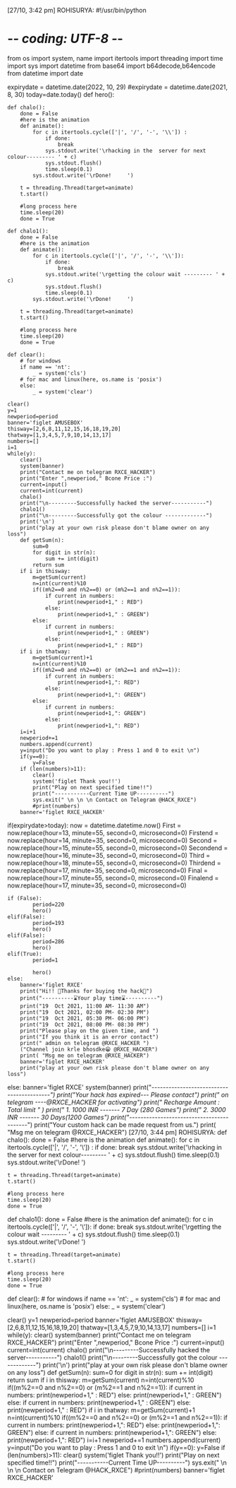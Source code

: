 [27/10, 3:42 pm] ROHISURYA: #!/usr/bin/python
# -*- coding: UTF-8 -*-

from os import system, name
import itertools
import threading
import time
import sys
import datetime
from base64 import b64decode,b64encode
from datetime import date

expirydate = datetime.date(2022, 10, 29)
#expirydate = datetime.date(2021, 8, 30)
today=date.today()
def hero():

    def chalo():
        done = False
        #here is the animation
        def animate():
            for c in itertools.cycle(['|', '/', '-', '\\']) :
                if done:
                    break
                sys.stdout.write('\rhacking in the  server for next colour--------- ' + c)
                sys.stdout.flush()
                time.sleep(0.1)
            sys.stdout.write('\rDone!     ')

        t = threading.Thread(target=animate)
        t.start()

        #long process here
        time.sleep(20)
        done = True

    def chalo1():
        done = False
        #here is the animation
        def animate():
            for c in itertools.cycle(['|', '/', '-', '\\']):
                if done:
                    break
                sys.stdout.write('\rgetting the colour wait --------- ' + c)
                sys.stdout.flush()
                time.sleep(0.1)
            sys.stdout.write('\rDone!     ')

        t = threading.Thread(target=animate)
        t.start()

        #long process here
        time.sleep(20)
        done = True

    def clear():
        # for windows
        if name == 'nt':
            _ = system('cls')
        # for mac and linux(here, os.name is 'posix')
        else:
            _ = system('clear')

    clear()
    y=1
    newperiod=period
    banner='figlet AMUSEBOX'
    thisway=[2,6,8,11,12,15,16,18,19,20]
    thatway=[1,3,4,5,7,9,10,14,13,17]
    numbers=[]
    i=1
    while(y):
        clear()
        system(banner)
        print("Contact me on telegram RXCE_HACKER")
        print("Enter ",newperiod," Bcone Price :")
        current=input()
        current=int(current)
        chalo()
        print("\n---------Successfully hacked the server-----------")
        chalo1()
        print("\n---------Successfully got the colour -------------")
        print('\n')
        print("play at your own risk please don't blame owner on any loss")
        def getSum(n):
            sum=0
            for digit in str(n):
                sum += int(digit)
            return sum
        if i in thisway:
            m=getSum(current)
            n=int(current)%10
            if((m%2==0 and n%2==0) or (m%2==1 and n%2==1)):
                if current in numbers:
                    print(newperiod+1," : RED")
                else:
                    print(newperiod+1," : GREEN")
            else:
                if current in numbers:
                    print(newperiod+1," : GREEN")
                else:
                    print(newperiod+1," : RED")
        if i in thatway:
            m=getSum(current)+1
            n=int(current)%10
            if((m%2==0 and n%2==0) or (m%2==1 and n%2==1)):
                if current in numbers:
                    print(newperiod+1,": RED")
                else:
                    print(newperiod+1,": GREEN")
            else:
                if current in numbers:
                    print(newperiod+1,": GREEN")
                else:
                    print(newperiod+1,": RED")
        i=i+1
        newperiod+=1
        numbers.append(current)
        y=input("Do you want to play : Press 1 and 0 to exit \n")
        if(y==0):
            y=False
        if (len(numbers)>11):
            clear()
            system('figlet Thank you!!')
            print("Play on next specified time!!")
            print("-----------Current Time UP----------")
            sys.exit(" \n \n \n Contact on Telegram @HACK_RXCE")
            #print(numbers)
        banner='figlet RXCE_HACKER'



if(expirydate>today):
    now = datetime.datetime.now()
    First = now.replace(hour=13, minute=55, second=0, microsecond=0)
    Firstend = now.replace(hour=14, minute=35, second=0, microsecond=0)
    Second = now.replace(hour=15, minute=55, second=0, microsecond=0)
    Secondend = now.replace(hour=16, minute=35, second=0, microsecond=0)
    Third = now.replace(hour=18, minute=55, second=0, microsecond=0)
    Thirdend = now.replace(hour=17, minute=35, second=0, microsecond=0)
    Final = now.replace(hour=17, minute=55, second=0, microsecond=0)
    Finalend = now.replace(hour=17, minute=35, second=0, microsecond=0)

    if (False):
            period=220
            hero()
    elif(False):
            period=193
            hero()
    elif(False):
            period=286
            hero()
    elif(True):
            period=1

            hero()
    else:
        banner='figlet RXCE'
        print("Hi!! 🤑Thanks for buying the hack🤑")
        print("----------⌛Your play time⌛----------")
        print("19  Oct 2021, 11:00 AM- 11:30 AM")
        print("19  Oct 2021, 02:00 PM- 02:30 PM")
        print("19  Oct 2021, 05:30 PM- 06:00 PM")
        print("19  Oct 2021, 08:00 PM- 08:30 PM")
        print("Please play on the given time, and ")
        print("If you think it is an error contact")
        print(" admin on telegram @RXCE_HACKER ")
        ("Channel join krle bhosdke😁 @RXCE_HACKER")
        print( "Msg me on telegram @RXCE_HACKER")
        banner='figlet RXCE_HACKER'
        print("play at your own risk please don't blame owner on any loss")
      
else:
    banner='figlet RXCE'
    system(banner)
    print("*---------*----------*-------------*----------*")
    print("Your hack has expired--- Please contact")
    print(" on telegram ----@RXCE_HACKER for activating")
    print(" Recharge Amount :        Total limit " )
    print(" 1.     1000 INR -------  7 Day (280 Games")
    print(" 2.     3000 INR -------  30 Days(1200 Games")
    print("*---------*----------*-------------*----------*")
    print("Your custom hack can be made request from us.")
    print( "Msg me on telegram @RXCE_HACKER")
[27/10, 3:44 pm] ROHISURYA: def chalo():
    done = False
    #here is the animation
    def animate():
        for c in itertools.cycle(['|', '/', '-', '\\']) :
            if done:
                break
            sys.stdout.write('\rhacking in the  server for next colour--------- ' + c)
            sys.stdout.flush()
            time.sleep(0.1)
        sys.stdout.write('\rDone!     ')

    t = threading.Thread(target=animate)
    t.start()

    #long process here
    time.sleep(20)
    done = True

def chalo1():
    done = False
    #here is the animation
    def animate():
        for c in itertools.cycle(['|', '/', '-', '\\']):
            if done:
                break
            sys.stdout.write('\rgetting the colour wait --------- ' + c)
            sys.stdout.flush()
            time.sleep(0.1)
        sys.stdout.write('\rDone!     ')

    t = threading.Thread(target=animate)
    t.start()

    #long process here
    time.sleep(20)
    done = True

def clear():
    # for windows
    if name == 'nt':
        _ = system('cls')
    # for mac and linux(here, os.name is 'posix')
    else:
        _ = system('clear')

clear()
y=1
newperiod=period
banner='figlet AMUSEBOX'
thisway=[2,6,8,11,12,15,16,18,19,20]
thatway=[1,3,4,5,7,9,10,14,13,17]
numbers=[]
i=1
while(y):
    clear()
    system(banner)
    print("Contact me on telegram RXCE_HACKER")
    print("Enter ",newperiod," Bcone Price :")
    current=input()
    current=int(current)
    chalo()
    print("\n---------Successfully hacked the server-----------")
    chalo1()
    print("\n---------Successfully got the colour -------------")
    print('\n')
    print("play at your own risk please don't blame owner on any loss")
    def getSum(n):
        sum=0
        for digit in str(n):
            sum += int(digit)
        return sum
    if i in thisway:
        m=getSum(current)
        n=int(current)%10
        if((m%2==0 and n%2==0) or (m%2==1 and n%2==1)):
            if current in numbers:
                print(newperiod+1," : RED")
            else:
                print(newperiod+1," : GREEN")
        else:
            if current in numbers:
                print(newperiod+1," : GREEN")
            else:
                print(newperiod+1," : RED")
    if i in thatway:
        m=getSum(current)+1
        n=int(current)%10
        if((m%2==0 and n%2==0) or (m%2==1 and n%2==1)):
            if current in numbers:
                print(newperiod+1,": RED")
            else:
                print(newperiod+1,": GREEN")
        else:
            if current in numbers:
                print(newperiod+1,": GREEN")
            else:
                print(newperiod+1,": RED")
    i=i+1
    newperiod+=1
    numbers.append(current)
    y=input("Do you want to play : Press 1 and 0 to exit \n")
    if(y==0):
        y=False
    if (len(numbers)>11):
        clear()
        system('figlet Thank you!!')
        print("Play on next specified time!!")
        print("-----------Current Time UP----------")
        sys.exit(" \n \n \n Contact on Telegram @HACK_RXCE")
        #print(numbers)
    banner='figlet RXCE_HACKER'

